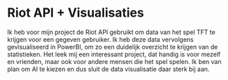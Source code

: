 # Riot API + Visualisaties

Ik heb voor mijn project de Riot API gebruikt om data van het spel TFT te krijgen voor een gegeven gebruiker. Ik heb deze data vervolgens gevisualiseerd in PowerBI, om zo een duidelijk overzicht te krijgen van de statistieken. Het leek mij een interessant project, dat handig is voor mezelf en vrienden, maar ook voor andere mensen die het spel spelen. Ik ben van plan om AI te kiezen en dus sluit de data visualisatie daar sterk bij aan.
